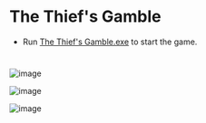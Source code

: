# The Thief's Gamble
- Run [The Thief's Gamble.exe](Builds/The%20Thief's%20Gamble.exe) to start the game.
#
![image](https://github.com/user-attachments/assets/2273688b-251b-43ac-9757-35b4457796a0)

![image](https://github.com/user-attachments/assets/4bc0baa9-45d7-484f-89a4-e0e9fd3b20d3)

![image](https://github.com/user-attachments/assets/b4e41022-9e0b-4a7b-a48e-9d90424f8aca)
